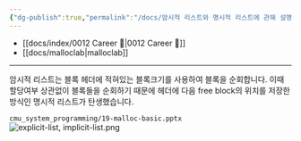 ```yaml
---
{"dg-publish":true,"permalink":"/docs/암시적 리스트와 명시적 리스트에 관해 설명해주세요 {{malloc-lab}}/","title":"암시적 리스트와 명시적 리스트에 관해 설명해주세요 {{malloc-lab}}"}
---
```


- [[docs/index/0012 Career 💼\|0012 Career 💼]]
- [[docs/malloclab\|malloclab]]
---
암시적 리스트는 블록 헤더에 적혀있는 블록크기를 사용하여 블록을 순회합니다. 이때 할당여부 상관없이 블록들을 순회하기 때문에 헤더에 다음 free block의 위치를 저장한 방식인 명시적 리스트가 탄생했습니다.

`cmu_system_programming/19-malloc-basic.pptx`  
![explicit-list, implicit-list.png](/img/user/docs/assets/explicit-list,%20implicit-list.png)
